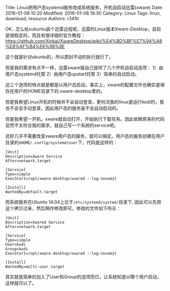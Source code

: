 Title: Linux把用户态systemd服务改成系统服务，开机自启动迅雷(xware)
Date: 2016-01-08 10:20
Modified: 2016-01-08 19:30
Category: Linux
Tags: linux, download, resource
Authors: r341h


OK.. 怎么给xubuntu装个迅雷远程呢，迅雷的Linux版本Xware-Desktop，目前是很稳定的，而且有很详细的官方教程：
https://github.com/Xinkai/XwareDesktop/wiki/%E4%BD%BF%E7%94%A8%E8%AF%B4%E6%98%8E

这个就是针对ubuntu的，所以原封不动的执行就行了。

但是我的需求有点不一样，迅雷xware版自己提供了几个开机自启动选项：
1）由用户态systemd托管
2）由用户态upstart托管
3）简单的自动启动。

这三个选项的特点就是都是以用户态启动，事实上，xware的配置文件也确实是保存在用户的HOME目录下的.xware-desktop里的。

但是我希望Linux开机的时候并不会自动登录，更何况我的linux是运行kodi的，我也不会去手动登录，因此用户态的服务是不会自动启动的。

但是我希望一开机，xware就自动打开，开始执行下载任务。因此依赖原来的代码显然不太符合我的需求，就自己写一个系统的service吧。

还好几乎不需要改变xware用户态的服务，就可以搞定。用户态的服务创建在用户目录的```$HOME/.config/systemd/user```下，代码是这样的：

    [Unit]
    Description=Xware Service
    After=network.target

    [Service]
    Type=simple
    ExecStart=/opt/xware-desktop/xwared --log-novomit

    [Install]
    WantedBy=default.target

而系统服务在Ubuntu 14.04上位于```/etc/systemd/system/```目录下, 因此可以先把这个拷贝过来，然后稍作修改即可，修改的文件如下所示：

    [Unit]
    Description=Xwared Service
    After=network.target

    [Service]
    Type=simple
    User=kodi
    Group=kodi
    ExecStart=/opt/xware-desktop/xwared --log-novomit

    [Install]
    WantedBy=multi-user.target

其实就是简单的加入了User和Group的选项而已，让系统知道以哪个用户启动，这样就可以了。
